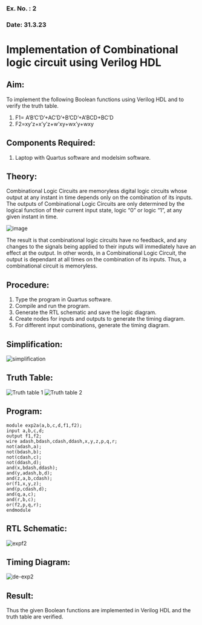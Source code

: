 ### Ex. No. : 2 
### Date: 31.3.23 
# Implementation of Combinational logic circuit using Verilog HDL
## Aim:
To implement the following Boolean functions using Verilog HDL and to verify the truth table.
1. F1= A’B’C’D’+AC’D’+B’CD’+A’BCD+BC’D
2. F2=xy’z+x’y’z+w’xy+wx’y+wxy

## Components Required:
1.	Laptop with Quartus software and modelsim software.

## Theory:
Combinational Logic Circuits are memoryless digital logic circuits whose output at any instant in time depends only on the combination of its inputs.
The outputs of Combinational Logic Circuits are only determined by the logical function of their current input state, logic “0” or logic “1”, at any given instant in time.

![image](https://github.com/rvinifa/ex.2/assets/133735746/949815d3-0912-49c7-81c0-eea1c148d48e)

The result is that combinational logic circuits have no feedback, and any changes to the signals being applied to their inputs will immediately have an effect at the output. In other words, in a Combinational Logic Circuit, the output is dependant at all times on the combination of its inputs. Thus, a combinational circuit is memoryless.

## Procedure:
1.	Type the program in Quartus software.
2.	Compile and run the program.
3.	Generate the RTL schematic and save the logic diagram.
4.	Create nodes for inputs and outputs to generate the timing diagram.
5.	For different input combinations, generate the timing diagram.

## Simplification:
![simplification](https://github.com/Vivekreddy8360/ex.2/assets/94525701/aacfd32b-6920-4e26-9a16-7efcf6bcb390)
## Truth Table:
![Truth table 1](https://github.com/Vivekreddy8360/ex.2/assets/94525701/5636672d-64e5-4cf1-9d2e-a7ef6166fc0c)
![Truth table 2](https://github.com/Vivekreddy8360/ex.2/assets/94525701/cc257c35-21e6-484f-a8bb-95dbdc1a9b7a)

## Program:
```
module exp2a(a,b,c,d,f1,f2);
input a,b,c,d;
output f1,f2;
wire adash,bdash,cdash,ddash,x,y,z,p,q,r;
not(adash,a);
not(bdash,b);
not(cdash,c);
not(ddash,d);
and(x,bdash,ddash);
and(y,adash,b,d);
and(z,a,b,cdash);
or(f1,x,y,z);
and(p,cdash,d);
and(q,a,c);
and(r,b,c);
or(f2,p,q,r);
endmodule
```
## RTL Schematic:
![expf2](https://github.com/Vivekreddy8360/ex.2/assets/94525701/13e41ef9-50dc-4b50-8a52-fbc9bf793e4c)
## Timing Diagram:
![de-exp2](https://github.com/Vivekreddy8360/ex.2/assets/94525701/9467c2bd-dbc1-43de-aa6e-d1537ba05658)
## Result:
Thus the given Boolean functions are implemented in Verilog HDL and the truth table are verified.
